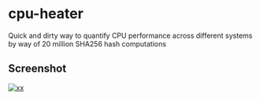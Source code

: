 # cpu-heater
Quick and dirty way to quantify CPU performance across different systems by way of 20 million SHA256 hash computations

## Screenshot

[![xx](https://asciinema.org/a/MhajehJ921s9b6XpVGdhM9BJT.png)](https://asciinema.org/a/MhajehJ921s9b6XpVGdhM9BJT)
